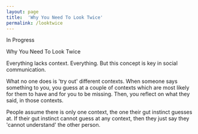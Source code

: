 ```yaml
---
layout: page
title:  'Why You Need To Look Twice'
permalink: /looktwice
---
```


In Progress

Why You Need To Look Twice

Everything lacks context. Everything. But this concept is key in social communication. 

What no one does is 'try out' different contexts. When someone says something to you, you guess at a couple of contexts which are most likely for them to have and for you to be missing. Then, you reflect on what they said, in those contexts.

People assume there is only one context, the one their gut instinct guesses at. If their gut instinct cannot guess at any context, then they just say they 'cannot understand' the other person.